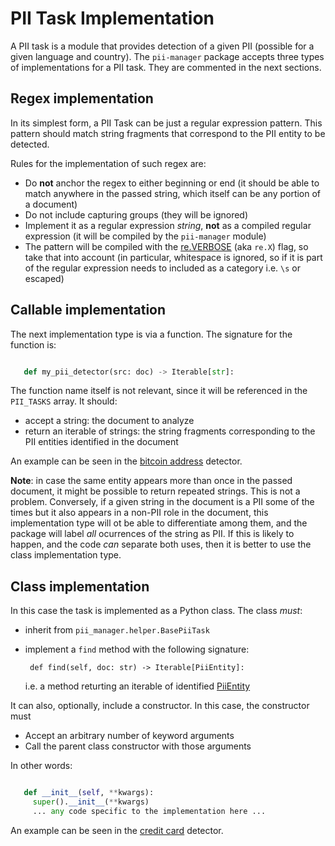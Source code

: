 # PII Task Implementation

A PII task is a module that provides detection of a given PII (possible for a
given language and country). The `pii-manager` package accepts three types of
implementations for a PII task. They are commented in the next sections.

## Regex implementation

In its simplest form, a PII Task can be just a regular expression
pattern. This pattern should match string fragments that correspond to the PII
entity to be detected.

Rules for the implementation of such regex are:

* Do **not** anchor the regex to either beginning or end (it should be able to
  match anywhere in the passed string, which itself can be any portion of
  a document)
* Do not include capturing groups (they will be ignored)
* Implement it as a regular expression _string_, **not** as a compiled
  regular expression (it will be compiled by the `pii-manager` module)
* The pattern will be compiled with the [re.VERBOSE] (aka `re.X`) flag, so
  take that into account (in particular, whitespace is ignored, so if it is
  part of the regular expression needs to included as a category i.e. `\s` or
  escaped)


## Callable implementation

The next implementation type is via a function. The signature for the function
is: 

```Python

   def my_pii_detector(src: doc) -> Iterable[str]:
```

The function name itself is not relevant, since it will be referenced in the
`PII_TASKS` array. It should:

 * accept a string: the document to analyze
 * return an iterable of strings: the string fragments corresponding to the
   PII entities identified in the document
   
An example can be seen in the [bitcoin address] detector.

**Note**: in case the same entity appears more than once in the passed 
document, it might be possible to return repeated strings. This is not a
problem. Conversely, if a given string in the document is a PII some of the
times but it also appears in a non-PII role in the document, this
implementation type will ot be able to differentiate among them, and the
package will label *all* ocurrences of the string as PII. If this is likely to
happen, and the code *can* separate both uses, then it is better to
use the class implementation type.


## Class implementation

In this case the task is implemented as a Python class. The class *must*:

 * inherit from `pii_manager.helper.BasePiiTask`
 * implement a `find` method with the following signature:
 
        def find(self, doc: str) -> Iterable[PiiEntity]:

   i.e. a method returting an iterable of identified [PiiEntity]

It can also, optionally, include a constructor. In this case, the constructor
must
 * Accept an arbitrary number of keyword arguments
 * Call the parent class constructor with those arguments
 
In other words:

```Python

   def __init__(self, **kwargs):
     super().__init__(**kwargs)
	 ... any code specific to the implementation here ...
```


An example can be seen in the [credit card] detector.


[re.VERBOSE]: https://docs.python.org/3/library/re.html#re.X
[bitcoin address]: ../src/pii_manager/lang/any/bitcoin_address.py
[credit card]: ../src/pii_manager/lang/any/credit_card.py
[PiiEntity]: ../src/pii_manager/piientity.py
